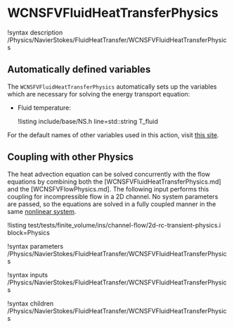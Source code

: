 # WCNSFVFluidHeatTransferPhysics

!syntax description /Physics/NavierStokes/FluidHeatTransfer/WCNSFVFluidHeatTransferPhysics

## Automatically defined variables

The `WCNSFVFluidHeatTransferPhysics` automatically sets up the variables which are
necessary for solving the energy transport equation:

- Fluid temperature:

  !listing include/base/NS.h line=std::string T_fluid

For the default names of other variables used in this action, visit [this site](include/base/NS.h).


## Coupling with other Physics

The heat advection equation can be solved concurrently with the flow equations by combining both the [WCNSFVFluidHeatTransferPhysics.md]
and the [WCNSFVFlowPhysics.md].
The following input performs this coupling for incompressible flow in a 2D channel.
No system parameters are passed, so the equations are solved in a fully coupled manner in the same [nonlinear system](systems/NonlinearSystem.md).

!listing test/tests/finite_volume/ins/channel-flow/2d-rc-transient-physics.i block=Physics

!syntax parameters /Physics/NavierStokes/FluidHeatTransfer/WCNSFVFluidHeatTransferPhysics

!syntax inputs /Physics/NavierStokes/FluidHeatTransfer/WCNSFVFluidHeatTransferPhysics

!syntax children /Physics/NavierStokes/FluidHeatTransfer/WCNSFVFluidHeatTransferPhysics

